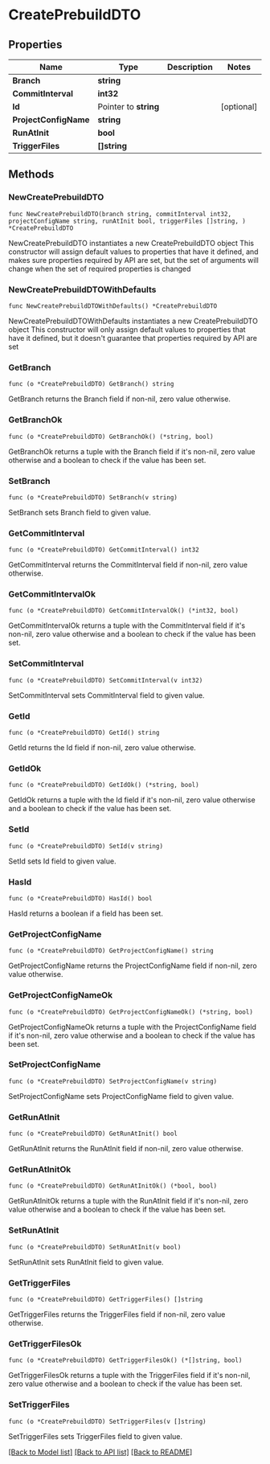 # CreatePrebuildDTO

## Properties

Name | Type | Description | Notes
------------ | ------------- | ------------- | -------------
**Branch** | **string** |  | 
**CommitInterval** | **int32** |  | 
**Id** | Pointer to **string** |  | [optional] 
**ProjectConfigName** | **string** |  | 
**RunAtInit** | **bool** |  | 
**TriggerFiles** | **[]string** |  | 

## Methods

### NewCreatePrebuildDTO

`func NewCreatePrebuildDTO(branch string, commitInterval int32, projectConfigName string, runAtInit bool, triggerFiles []string, ) *CreatePrebuildDTO`

NewCreatePrebuildDTO instantiates a new CreatePrebuildDTO object
This constructor will assign default values to properties that have it defined,
and makes sure properties required by API are set, but the set of arguments
will change when the set of required properties is changed

### NewCreatePrebuildDTOWithDefaults

`func NewCreatePrebuildDTOWithDefaults() *CreatePrebuildDTO`

NewCreatePrebuildDTOWithDefaults instantiates a new CreatePrebuildDTO object
This constructor will only assign default values to properties that have it defined,
but it doesn't guarantee that properties required by API are set

### GetBranch

`func (o *CreatePrebuildDTO) GetBranch() string`

GetBranch returns the Branch field if non-nil, zero value otherwise.

### GetBranchOk

`func (o *CreatePrebuildDTO) GetBranchOk() (*string, bool)`

GetBranchOk returns a tuple with the Branch field if it's non-nil, zero value otherwise
and a boolean to check if the value has been set.

### SetBranch

`func (o *CreatePrebuildDTO) SetBranch(v string)`

SetBranch sets Branch field to given value.


### GetCommitInterval

`func (o *CreatePrebuildDTO) GetCommitInterval() int32`

GetCommitInterval returns the CommitInterval field if non-nil, zero value otherwise.

### GetCommitIntervalOk

`func (o *CreatePrebuildDTO) GetCommitIntervalOk() (*int32, bool)`

GetCommitIntervalOk returns a tuple with the CommitInterval field if it's non-nil, zero value otherwise
and a boolean to check if the value has been set.

### SetCommitInterval

`func (o *CreatePrebuildDTO) SetCommitInterval(v int32)`

SetCommitInterval sets CommitInterval field to given value.


### GetId

`func (o *CreatePrebuildDTO) GetId() string`

GetId returns the Id field if non-nil, zero value otherwise.

### GetIdOk

`func (o *CreatePrebuildDTO) GetIdOk() (*string, bool)`

GetIdOk returns a tuple with the Id field if it's non-nil, zero value otherwise
and a boolean to check if the value has been set.

### SetId

`func (o *CreatePrebuildDTO) SetId(v string)`

SetId sets Id field to given value.

### HasId

`func (o *CreatePrebuildDTO) HasId() bool`

HasId returns a boolean if a field has been set.

### GetProjectConfigName

`func (o *CreatePrebuildDTO) GetProjectConfigName() string`

GetProjectConfigName returns the ProjectConfigName field if non-nil, zero value otherwise.

### GetProjectConfigNameOk

`func (o *CreatePrebuildDTO) GetProjectConfigNameOk() (*string, bool)`

GetProjectConfigNameOk returns a tuple with the ProjectConfigName field if it's non-nil, zero value otherwise
and a boolean to check if the value has been set.

### SetProjectConfigName

`func (o *CreatePrebuildDTO) SetProjectConfigName(v string)`

SetProjectConfigName sets ProjectConfigName field to given value.


### GetRunAtInit

`func (o *CreatePrebuildDTO) GetRunAtInit() bool`

GetRunAtInit returns the RunAtInit field if non-nil, zero value otherwise.

### GetRunAtInitOk

`func (o *CreatePrebuildDTO) GetRunAtInitOk() (*bool, bool)`

GetRunAtInitOk returns a tuple with the RunAtInit field if it's non-nil, zero value otherwise
and a boolean to check if the value has been set.

### SetRunAtInit

`func (o *CreatePrebuildDTO) SetRunAtInit(v bool)`

SetRunAtInit sets RunAtInit field to given value.


### GetTriggerFiles

`func (o *CreatePrebuildDTO) GetTriggerFiles() []string`

GetTriggerFiles returns the TriggerFiles field if non-nil, zero value otherwise.

### GetTriggerFilesOk

`func (o *CreatePrebuildDTO) GetTriggerFilesOk() (*[]string, bool)`

GetTriggerFilesOk returns a tuple with the TriggerFiles field if it's non-nil, zero value otherwise
and a boolean to check if the value has been set.

### SetTriggerFiles

`func (o *CreatePrebuildDTO) SetTriggerFiles(v []string)`

SetTriggerFiles sets TriggerFiles field to given value.



[[Back to Model list]](../README.md#documentation-for-models) [[Back to API list]](../README.md#documentation-for-api-endpoints) [[Back to README]](../README.md)


